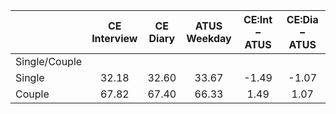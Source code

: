 
|                      | CE<br>Interview |  CE<br>Diary | ATUS<br>Weekday | CE:Int &minus; ATUS | CE:Dia &minus; ATUS |
| -------------------- | :----------: | :----------: | :----------: | :----------: | :----------: |
| Single/Couple        |              |              |              |              |              |
| Single               |        32.18 |        32.60 |        33.67 |        -1.49 |        -1.07 |
| Couple               |        67.82 |        67.40 |        66.33 |         1.49 |         1.07 |

